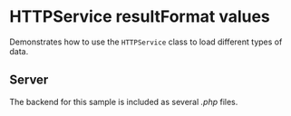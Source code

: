 # HTTPService resultFormat values

Demonstrates how to use the `HTTPService` class to load different types of data.

## Server

The backend for this sample is included as several _.php_ files.

